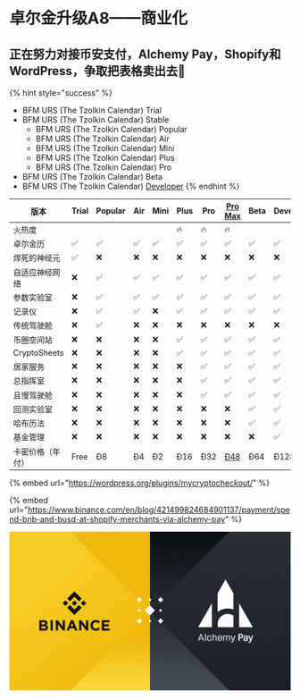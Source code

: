 # 卓尔金升级A8——商业化

## 正在努力对接币安支付，Alchemy Pay，Shopify和WordPress，争取把表格卖出去💪

{% hint style="success" %}
* BFM URS (The Tzolkin Calendar) Trial
* BFM URS (The Tzolkin Calendar) Stable
  * BFM URS (The Tzolkin Calendar) Popular
  * BFM URS (The Tzolkin Calendar) Air
  * BFM URS (The Tzolkin Calendar) Mini
  * BFM URS (The Tzolkin Calendar) Plus
  * BFM URS (The Tzolkin Calendar) Pro
* BFM URS (The Tzolkin Calendar) Beta
* BFM URS (The Tzolkin Calendar) [Developer](https://share.weiyun.com/lWcLhfBg)
{% endhint %}

| 版本           | Trial | Popular | Air | Mini | Plus | Pro | [Pro Max](https://www.youpumao.space/NJBJ3a) | Beta | Developer |   |
| ------------ | ----- | ------- | --- | ---- | ---- | --- | -------------------------------------------- | ---- | --------- | - |
| 火热度          |       |         |     |      | 🔥   | 🔥  | 🔥                                           |      |           |   |
| 卓尔金历         | ✅     | ✅       | ✅   | ✅    | ✅    | ✅   | ✅                                            | ✅    | ✅         |   |
| 焊死的神经元       | ✅     | ❌       | ❌   | ❌    | ❌    | ❌   | ❌                                            | ❌    | ❌         |   |
| 自适应神经网络      | ❌     | ✅       | ✅   | ✅    | ✅    | ✅   | ✅                                            | ✅    | ✅         |   |
| 参数实验室        | ❌     | ✅       | ✅   | ✅    | ✅    | ✅   | ✅                                            | ✅    | ✅         |   |
| 记录仪          | ❌     | ✅       | ✅   | ❌    | ✅    | ✅   | ✅                                            | ✅    | ✅         |   |
| 传统驾驶舱        | ❌     | ✅       | ❌   | ❌    | ❌    | ❌   | ❌                                            | ❌    | ❌         |   |
| 币圈空间站        | ❌     | ❌       | ❌   | ❌    | ✅    | ✅   | ✅                                            | ✅    | ✅         |   |
| CryptoSheets | ❌     | ❌       | ❌   | ❌    | ✅    | ✅   | ✅                                            | ✅    | ✅         |   |
| 居家服务         | ❌     | ❌       | ❌   | ❌    | ❌    | ✅   | ✅                                            | ✅    | ✅         |   |
| 总指挥室         | ❌     | ❌       | ❌   | ❌    | ❌    | ✅   | ✅                                            | ✅    | ✅         |   |
| 且慢驾驶舱        | ❌     | ❌       | ❌   | ❌    | ❌    | ✅   | ✅                                            | ✅    | ✅         |   |
| 回测实验室        | ❌     | ❌       | ❌   | ❌    | ❌    | ❌   | ❌                                            | ✅    | ✅         |   |
| 哈布历法         | ❌     | ❌       | ❌   | ❌    | ❌    | ❌   | ❌                                            | ✅    | ✅         |   |
| 基金管理         | ❌     | ❌       | ❌   | ❌    | ❌    | ❌   | ❌                                            | ❌    | ✅         |   |
| 卡密价格（年付）     | Free  | Ð8      | Ð4  | Ð2   | Ð16  | Ð32 | [Ð48](https://www.youpumao.space/NJBJ3a)     | Ð64  | Ð128      |   |

{% embed url="https://wordpress.org/plugins/mycryptocheckout/" %}

{% embed url="https://www.binance.com/en/blog/421499824684901137/payment/spend-bnb-and-busd-at-shopify-merchants-via-alchemy-pay" %}

![](<../../.gitbook/assets/image (51).png>)
